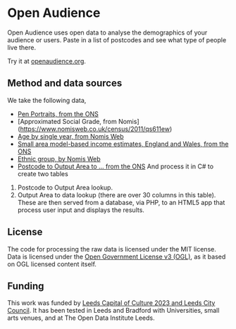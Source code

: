 # Open Audience

Open Audience uses open data to analyse the demographics of your audience or users. Paste in a list of postcodes and see what type of people live there.

Try it at [openaudience.org](openaudience.org).

## Method and data sources
We take the following data,
* [Pen Portraits, from the ONS](https://www.ons.gov.uk/methodology/geography/geographicalproducts/areaclassifications/2011areaclassifications/datasets)
* [Approximated Social Grade, from Nomis] (https://www.nomisweb.co.uk/census/2011/qs611ew)
* [Age by single year, from Nomis Web](https://www.nomisweb.co.uk/census/2011/qs103ew)
* [Small area model-based income estimates, England and Wales, from the ONS](https://www.ons.gov.uk/peoplepopulationandcommunity/personalandhouseholdfinances/incomeandwealth/bulletins/smallareamodelbasedincomeestimates/financialyearending2014)
* [Ethnic group, by Nomis Web](https://www.nomisweb.co.uk/census/2011/qs201ew)
* [Postcode to Output Area to ... from the ONS](https://ons.maps.arcgis.com/home/item.html?id=ef72efd6adf64b11a2228f7b3e95deea)
And process it in C# to create two tables
1. Postcode to Output Area lookup.
2. Output Area to data lookup (there are over 30 columns in this table).
These are then served from a database, via PHP, to an HTML5 app that process user input and displays the results.

## License
The code for processing the raw data is licensed under the MIT license. Data is licensed under the [Open Government License v3 (OGL)](http://www.nationalarchives.gov.uk/doc/open-government-licence/version/3/), as it based on OGL licensed content itself.

## Funding
This work was funded by [Leeds Capital of Culture 2023 and Leeds City Council](http://leeds2023.co.uk/). It has been tested in Leeds and Bradford with Universities, small arts venues, and at The Open Data Institute Leeds.
